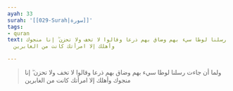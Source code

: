 ```yaml
---
ayah: 33
surah: '[[029-Surah|سورة]]'
tags:
- quran
text: ولما أن جاءت رسلنا لوطا سيء بهم وضاق بهم ذرعا وقالوا لا تخف ولا تحزن ۖ إنا منجوك
  وأهلك إلا امرأتك كانت من الغابرين

---
```

> ولما أن جاءت رسلنا لوطا سيء بهم وضاق بهم ذرعا وقالوا لا تخف ولا تحزن ۖ إنا منجوك وأهلك إلا امرأتك كانت من الغابرين
